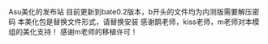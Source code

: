 Asu美化的发布站
   目前更新到bate0.2版本，b开头的文件均为内测版需要解压密码
   本美化包是替换文件形式，请替换安装
感谢鹊老师，kiss老师，m老师对本模组的美化支持！
感谢m老师的移植许可！
